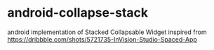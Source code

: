 # android-collapse-stack
android implementation of Stacked Collapsable Widget inspired from https://dribbble.com/shots/5721735-InVision-Studio-Spaced-App
